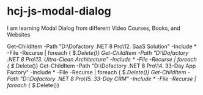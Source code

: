 # hcj-js-modal-dialog
I am learning Modal Dialog from different Video Courses, Books, and Websites

Get-ChildItem -Path "D:\Dofactory .NET 8 Pro\12. SaaS Solution" -Include * -File -Recurse | foreach { $_.Delete()}
Get-ChildItem -Path "D:\Dofactory .NET 8 Pro\13. Ultra-Clean Architecture" -Include * -File -Recurse | foreach { $_.Delete()}
Get-ChildItem -Path "D:\Dofactory .NET 8 Pro\14. 33-Day App Factory" -Include * -File -Recurse | foreach { $_.Delete()}
Get-ChildItem -Path "D:\Dofactory .NET 8 Pro\15. 33-Day CRM" -Include * -File -Recurse | foreach { $_.Delete()}